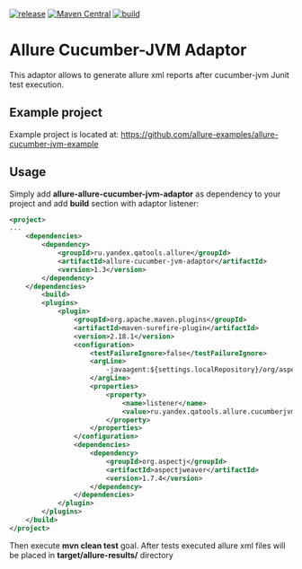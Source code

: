 [![release](http://github-release-version.herokuapp.com/github/allure-framework/allure-cucumber-jvm-adaptor/release.svg?style=flat)](https://github.com/allure-framework/allure-cucumber-jvm-adaptor/releases/latest) [![Maven Central](https://maven-badges.herokuapp.com/maven-central/ru.yandex.qatools.allure/allure-cucumber-jvm-adaptor/badge.svg?style=flat)](https://maven-badges.herokuapp.com/maven-central/ru.yandex.qatools.allure/allure-cucumber-jvm-adaptor) [![build](https://img.shields.io/jenkins/s/http/ci.qatools.ru/allure-cucumber-jvm-adaptor_master-deploy.svg?style=flat)](http://ci.qatools.ru/job/allure-cucumber-jvm-adaptor_master-deploy/lastBuild/)


# Allure Cucumber-JVM Adaptor
This adaptor allows to generate allure xml reports after cucumber-jvm Junit test execution.

## Example project
Example project is located at: https://github.com/allure-examples/allure-cucumber-jvm-example

## Usage
Simply add **allure-allure-cucumber-jvm-adaptor** as dependency to your project and add **build** section with adaptor listener: 
```xml
<project>
...
    <dependencies>
        <dependency>
            <groupId>ru.yandex.qatools.allure</groupId>
            <artifactId>allure-cucumber-jvm-adaptor</artifactId>
            <version>1.3</version>
        </dependency>
    </dependencies>
        <build>
        <plugins>
            <plugin>
                <groupId>org.apache.maven.plugins</groupId>
                <artifactId>maven-surefire-plugin</artifactId>
                <version>2.18.1</version>
                <configuration>
                    <testFailureIgnore>false</testFailureIgnore>
                    <argLine>
                        -javaagent:${settings.localRepository}/org/aspectj/aspectjweaver/${aspectj.version}/aspectjweaver-${aspectj.version}.jar
                    </argLine>
                    <properties>
                        <property>
                            <name>listener</name>
                            <value>ru.yandex.qatools.allure.cucumberjvm.AllureRunListener</value>
                        </property>
                    </properties>
                </configuration>
                <dependencies>
                    <dependency>
                        <groupId>org.aspectj</groupId>
                        <artifactId>aspectjweaver</artifactId>
                        <version>1.7.4</version>
                    </dependency>
                </dependencies>
            </plugin>
        </plugins>
    </build>
</project>
```

Then execute **mvn clean test** goal.
After tests executed allure xml files will be placed in **target/allure-results/** directory
